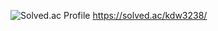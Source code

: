 ![Solved.ac Profile](http://mazassumnida.wtf/api/v2/generate_badge?boj=kdw3238)
https://solved.ac/kdw3238/
